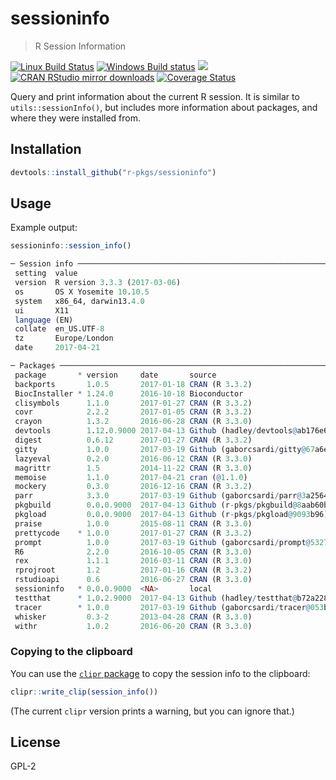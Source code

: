 
# sessioninfo

> R Session Information

[![Linux Build Status](https://travis-ci.org/r-pkgs/sessioninfo.svg?branch=master)](https://travis-ci.org/r-pkgs/sessioninfo)
[![Windows Build status](https://ci.appveyor.com/api/projects/status/github/r-pkgs/sessioninfo?svg=true)](https://ci.appveyor.com/project/gaborcsardi/sessioninfo)
[![](http://www.r-pkg.org/badges/version/sessioninfo)](http://www.r-pkg.org/pkg/sessioninfo)
[![CRAN RStudio mirror downloads](http://cranlogs.r-pkg.org/badges/sessioninfo)](http://www.r-pkg.org/pkg/sessioninfo)
[![Coverage Status](https://img.shields.io/codecov/c/github/r-pkgs/sessioninfo/master.svg)](https://codecov.io/github/r-pkgs/sessioninfo?branch=master)

Query and print information about the current R session. It is similar to
`utils::sessionInfo()`, but includes more information about packages, and
where they were installed from.

## Installation

```r
devtools::install_github("r-pkgs/sessioninfo")
```

## Usage

Example output:

```r
sessioninfo::session_info()
```

```r
─ Session info ───────────────────────────────────────────────────────────────
 setting  value
 version  R version 3.3.3 (2017-03-06)
 os       OS X Yosemite 10.10.5
 system   x86_64, darwin13.4.0
 ui       X11
 language (EN)
 collate  en_US.UTF-8
 tz       Europe/London
 date     2017-04-21

─ Packages ───────────────────────────────────────────────────────────────────
 package       * version     date       source
 backports       1.0.5       2017-01-18 CRAN (R 3.3.2)
 BiocInstaller * 1.24.0      2016-10-18 Bioconductor
 clisymbols      1.1.0       2017-01-27 CRAN (R 3.3.2)
 covr            2.2.2       2017-01-05 CRAN (R 3.3.2)
 crayon          1.3.2       2016-06-28 CRAN (R 3.3.0)
 devtools        1.12.0.9000 2017-04-13 Github (hadley/devtools@ab176e6)
 digest          0.6.12      2017-01-27 CRAN (R 3.3.2)
 gitty           1.0.0       2017-03-19 Github (gaborcsardi/gitty@67a6e3e)
 lazyeval        0.2.0       2016-06-12 CRAN (R 3.3.0)
 magrittr        1.5         2014-11-22 CRAN (R 3.3.0)
 memoise         1.1.0       2017-04-21 cran (@1.1.0)
 mockery         0.3.0       2016-12-16 CRAN (R 3.3.2)
 parr            3.3.0       2017-03-19 Github (gaborcsardi/parr@3a2564e)
 pkgbuild        0.0.0.9000  2017-04-13 Github (r-pkgs/pkgbuild@8aab60b)
 pkgload         0.0.0.9000  2017-04-13 Github (r-pkgs/pkgload@9093b96)
 praise          1.0.0       2015-08-11 CRAN (R 3.3.0)
 prettycode    * 1.0.0       2017-01-27 CRAN (R 3.3.2)
 prompt          1.0.0       2017-03-19 Github (gaborcsardi/prompt@5327667)
 R6              2.2.0       2016-10-05 CRAN (R 3.3.0)
 rex             1.1.1       2016-03-11 CRAN (R 3.3.0)
 rprojroot       1.2         2017-01-16 CRAN (R 3.3.2)
 rstudioapi      0.6         2016-06-27 CRAN (R 3.3.0)
 sessioninfo   * 0.0.0.9000  <NA>       local
 testthat      * 1.0.2.9000  2017-04-13 Github (hadley/testthat@b72a228)
 tracer        * 1.0.0       2017-03-19 Github (gaborcsardi/tracer@053bf79)
 whisker         0.3-2       2013-04-28 CRAN (R 3.3.0)
 withr           1.0.2       2016-06-20 CRAN (R 3.3.0)
```

### Copying to the clipboard

You can use the
[`clipr` package](https://cran.rstudio.com/web/packages/clipr/) to copy
the session info to the clipboard:

```r
clipr::write_clip(session_info())
```

(The current `clipr` version prints a warning, but you can ignore that.)

## License

GPL-2
